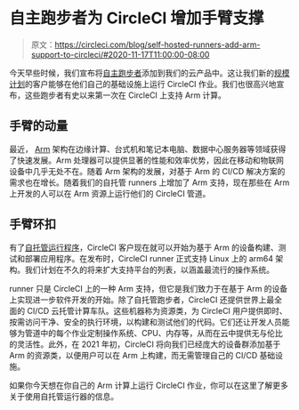 # 自主跑步者为 CircleCI 增加手臂支撑

> 原文：<https://circleci.com/blog/self-hosted-runners-add-arm-support-to-circleci/#2020-11-17T11:00:00-08:00>

今天早些时候，我们宣布将[自主跑步者](https://circleci.com/blog/our-cloud-platform-your-compute-introducing-the-circleci-runner/)添加到我们的云产品中。这让我们新的[规模计划](https://circleci.com/pricing/)的客户能够在他们自己的基础设施上运行 CircleCI 作业。我们也很高兴地宣布，这些跑步者有史以来第一次在 CircleCI 上支持 Arm 计算。

## 手臂的动量

最近， [Arm](https://www.arm.com/) 架构在边缘计算、台式机和笔记本电脑、数据中心服务器等领域获得了快速发展。Arm 处理器可以提供显著的性能和效率优势，因此在移动和物联网设备中几乎无处不在。随着 Arm 架构的发展，对基于 Arm 的 CI/CD 解决方案的需求也在增长。随着我们的自托管 runners 上增加了 Arm 支持，现在那些在 Arm 上开发的人可以在 Arm 资源上运行他们的 CircleCI 管道。

## 手臂环扣

有了[自托管运行程序](/execution-environments/runner/)，CircleCI 客户现在就可以开始为基于 Arm 的设备构建、测试和部署应用程序。在发布时，CircleCI runner 正式支持 Linux 上的 arm64 架构。我们计划在不久的将来扩大支持平台的列表，以涵盖最流行的操作系统。

runner 只是 CircleCI 上的一种 Arm 支持，但它是我们致力于在基于 Arm 的设备上实现进一步软件开发的开始。除了自托管跑步者，CircleCI 还提供世界上最全面的 CI/CD 云托管计算车队。这些机器称为资源类，为 CircleCI 用户提供即时、按需访问干净、安全的执行环境，以构建和测试他们的代码。它们还让开发人员能够为管道中的每个作业定制操作系统、CPU、内存等，从而在云中提供无与伦比的灵活性。此外，在 2021 年初，CircleCI 将向我们已经庞大的设备群添加基于 Arm 的资源类，以便用户可以在 Arm 上构建，而无需管理自己的 CI/CD 基础设施。

如果你今天想在你自己的 Arm 计算上运行 CircleCI 作业，你可以在这里了解更多关于使用自托管运行器的信息。